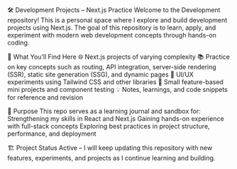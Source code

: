 🛠️ Development Projects – Next.js Practice
Welcome to the Development repository!
This is a personal space where I explore and build development projects using Next.js. The goal of this repository is to learn, apply, and experiment with modern web development concepts through hands-on coding.


🚀 What You’ll Find Here
🌐 Next.js projects of varying complexity
📚 Practice on key concepts such as routing, API integration, server-side rendering (SSR), static site generation (SSG), and dynamic pages
🎨 UI/UX experiments using Tailwind CSS and other libraries
🧪 Small feature-based mini projects and component testing
💡 Notes, learnings, and code snippets for reference and revision


📌 Purpose
This repo serves as a learning journal and sandbox for:
Strengthening my skills in React and Next.js
Gaining hands-on experience with full-stack concepts
Exploring best practices in project structure, performance, and deployment


🏗️ Project Status
Active – I will keep updating this repository with new features, experiments, and projects as I continue learning and building.
